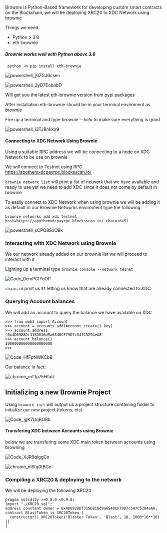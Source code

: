 Brownie is Python-Based framework for developing custom smart contracts on the Blockchain, we will be deploying XRC20 to XDC Network using brownie

Things we need:
  - Python > 3.8
  - eth-brownie

  ##### Brownie works well with Python above 3.8
  
 ```code
  python -m pip install eth-brownie
  ```
  ![powershell_j6ZGJ6csen](https://user-images.githubusercontent.com/41552663/197033638-5698520b-0c45-46e4-99c7-c40bd584f23b.gif)

  ![powershell_2yD7EobabD](https://user-images.githubusercontent.com/41552663/197037734-13540079-1cbb-4a99-8485-a51e05d72d40.gif)
  
  Will get you the latest eth-brownie version from pypi packages
  
  After installation eth-brownie should be in your terminal enviroment as *brownie*

  Fire up a terminal and type *brownie --help* to make sure everything is good

  ![powershell_i3TJBhkko9](https://user-images.githubusercontent.com/41552663/197038983-2df3513b-6015-47be-b0c9-a7ee2db9aea3.gif)

#### Connecting to XDC Network Using Brownie

Using a suitable RPC address we will be connecting to a node on XDC Network to be use on brownie

We will connect to Testnet using RPC https://apothemxdcpayrpc.blocksscan.io/

```brownie network list``` will print a list of network that we have available and ready to use yet we need to add XDC since it does not come by default in brownie 

To easily connect to XDC Network when using brownie we will be adding it as default in our Brownie Networks enviroment type the following:

```brownie networks add xdc testnet host=https://apothemxdcpayrpc.blocksscan.io/ chainid=51```

![powershell_sCPO8SxO9k](https://user-images.githubusercontent.com/41552663/197041710-8f88be4c-9271-4404-aa64-f7f4126284b7.gif)

### Interacting with XDC Network using Brownie

We our network already added on our brownie list we will proceed to interact with it

Lighting up a terminal type ```brownie console --network tesnet```

![Code_0emPCIYoOP](https://user-images.githubusercontent.com/41552663/197043395-d71887d1-fac6-4cfe-95b5-11a1bef7acbf.gif)

```chain.id``` print us ```51``` letting us know that are already connected to XDC

### Querying Account balances

We will add an account to query the balance we have available on XDC

```
>>> from web3 import Account
>>> account = accounts.add(Account.create().key)
>>> account.address
'0x4D0928Df315D816d9a6540CF79D7c547C5294eA8'
>>> account.balance()
100000000000000000000
>>>
```

![Code_HfFpNWKCbB](https://user-images.githubusercontent.com/41552663/197049220-d3af6794-59df-4000-97aa-cf01b84c16a4.gif)

Our balance in fact:

![chrome_mT1p7EHfaU](https://user-images.githubusercontent.com/41552663/197049576-0e41dd28-d5be-4635-84e7-a2d1c63f27c0.gif)




  
## Initializing a new Brownie Project

Using ```brownie init``` will output us a project structure containing folder to initialize our new project (tokens, etc)

![Code_jgK7UqBOBb](https://user-images.githubusercontent.com/41552663/197054279-45eb9155-7582-4619-956c-f956b56aae3c.gif)

#### Transfering XDC between Accounts using Brownie

below we are transfering some XDC main token between accounts using browning

![Code_XJR9qIggCn](https://user-images.githubusercontent.com/41552663/197057983-92494e80-e1a1-413f-8332-e9e92c5e9d26.gif)

![chrome_elStq0tBGn](https://user-images.githubusercontent.com/41552663/197058096-ea984de5-dec7-4fe8-896d-b0458988001d.gif)

### Compiling a XRC20 & deploying to the network

  We will be deploying the following XRC20
  ```solidity
  pragma solidity >=0.8.0 <0.9.0;
import "./XRC20.sol";
address constant owner = 0x4D0928Df315D816d9a6540CF79D7c547C5294eA8;
contract BlastToken is XRC20Token {
    constructor() XRC20Token('Blaster Token', 'Blast', 18, 1000*10**18) {}
}
 ``` 